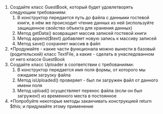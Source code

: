 1. Создайте класс GuestBook, который будет удовлетворять следующим требованиям:
    1. В конструктор передается путь до файла с данными гостевой книги, в нём же происходит чтение данных из ней (используйте защищенное свойство объекта для хранения данных)
    2. Метод getData() возвращает массив записей гостевой книги
    3. Метод append($text) добавляет новую запись к массиву записей
    4. Метод save() сохраняет массив в файл
2. *Продумайте - какие части функционала можно вынести в базовый (родительский) класс TextFile, а какие - сделать в унаследованном от него классе GuestBook
3. Создайте класс Uploader в соответствии с требованиями:
    1. В конструктор передается имя поля формы, от которого мы ожидаем загрузку файла
    2. Метод isUploaded() проверяет - был ли загружен файл от данного имени поля
    3. Метод upload() осуществляет перенос файла (если он был загружен!) из временного места в постоянное
4. *Попробуйте некоторые методы заканчивать конструкцией return $this; и придумайте этому применение